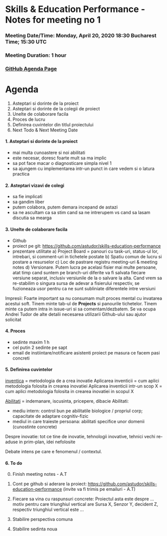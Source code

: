 # Skills & Education Performance - Notes for meeting no 1
### Meeting Date/Time: Monday, April 20, 2020 18:30 Bucharest Time; 15:30 UTC
### Meeting Duration: 1 hour
### [GitHub Agenda Page](https://github.com/astudor/skills-education-performance/issues/3)


# Agenda
1. Asteptari si dorinte de la proiect
2. Asteptari si dorinte de la colegii de proiect
3. Unelte de colaborare facila
4. Proces de lucru
5. Definirea cuvintelor din titlul proiectului
6. Next Todo & Next Meeting Date


#### 1. Asteptari si dorinte de la proiect
- mai multa cunoastere si noi abilitati
- este necesar, doresc foarte mult sa ma implic
- sa pot face macar o diagnosticare simpla nivel 1
- sa ajungem cu implementarea intr-un punct in care vedem si o latura practica

#### 2. Asteptari vizavi de colegi
- sa fie implicati
- sa gandim liber
- putem colabora, putem demara incepand de astazi
- sa ne ascultam ca sa stim cand sa ne intrerupem vs cand sa lasam discutia sa mearga

#### 3. Unelte de colaborare facila
- Github
- proiect pe git: https://github.com/astudor/skills-education-performance 
- prezentare utilitate
a) Project Board = panouri cu task-uri, status-ul lor, intrebari, si comment-uri in tichetele postate
b) Spatiu comun de lucru si postare a resurselor
c) Loc de pastrare registru meeting-uri & meeting notes
d) Versionare. Putem lucra pe acelasi fisier mai multe persoane, atat timp cand suntem pe branch-uri diferite va fi salvata fiecare versiune separat, inclusiv versiunile de la o salvare la alta. Cand vrem sa re-stabilim o singura sursa de adevar a fisierului respectiv, se fuzioneaza usor pentru ca ne sunt subliniate diferentele intre versiuni

Impresii:
Foarte important sa nu consumam mult proces mental cu invatarea acestui soft.
Tinem minte tab-ul de **Projects** si panourile tichetelor. Tinem minte ca putem intra in issue-uri si sa comentam/dezbatem. 
Se va ocupa Andrei Tudor de alte detalii necesarea utilizarii Github-ului sau ajutor solicitat

#### 4. Proces 
- sedinte maxim 1 h
- cel putin 2 sedinte pe sapt
- email de instiintare/notificare asistenti proiect pe masura ce facem pasi concreti

#### 5. Definirea cuvintelor 
 [inventica](https://dexonline.ro/definitie/inventic%C4%83) = metodologia de a crea inovatie
 Aplicarea inventicii = cum aplici metodologia folosita in crearea inovatiei
 Aplicarea inventicii intr-un scop X = cum aplici metodologia folosita in crearea inovatiei in scopul X
 
 [Abilitati](https://dexonline.ro/definitie/abilitate) = indemanare, iscusinta, pricepere, dibacie
 Abilitati:
 - mediu intern: control bun pe abilitatile biologice / propriul corp; capacitate de adaptare cognitiv-fizic
 - mediul in care traieste persoana: abilitati specifice unor domenii (cunostinte concrete)

Despre inovatie: tot ce tine de inovatie, tehnologii inovative, tehnici vechi re-aduse in prim-plan, idei nefolosite

Debate intens pe care e fenomenul / contextul.

#### 6. To do
0. Finish meeting notes - A.T

1. Cont pe github si aderare la proiect: https://github.com/astudor/skills-education-performance
(invite va fi trimis pe emailuri - A.T)

2. Fiecare sa vina cu raspunsuri concrete:
Proiectul asta este despre ... motiv pentru care triunghiul vertical are Sursa X, Senzor Y, decident Z, respectiv triunghiul vertical este ...

3. Stabilire perspectiva comuna

4. Stabilire sedinta noua 
